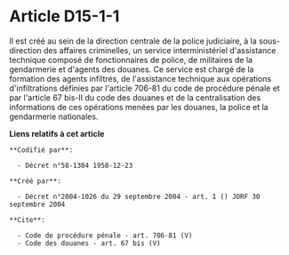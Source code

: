# Article D15-1-1

Il est créé au sein de la direction centrale de la police judiciaire, à la sous-direction des affaires criminelles, un
service interministériel d'assistance technique composé de fonctionnaires de police, de militaires de la gendarmerie et
d'agents des douanes. Ce service est chargé de la formation des agents infiltrés, de l'assistance technique aux opérations
d'infiltrations définies par l'article 706-81 du code de procédure pénale et par l'article 67 bis-II du code des douanes et
de la centralisation des informations de ces opérations menées par les douanes, la police et la gendarmerie nationales.

**Liens relatifs à cet article**

	**Codifié par**:

	  - Décret n°58-1304 1958-12-23

	**Créé par**:

	  - Décret n°2004-1026 du 29 septembre 2004 - art. 1 () JORF 30 septembre 2004

	**Cite**:

	  - Code de procédure pénale - art. 706-81 (V)
	  - Code des douanes - art. 67 bis (V)
